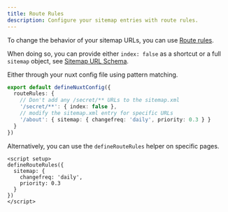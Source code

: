 ```yaml
---
title: Route Rules
description: Configure your sitemap entries with route rules.
---
```


To change the behavior of your sitemap URLs, you can use [Route rules](https://nuxt.com/docs/api/configuration/nuxt-config/#routerules).

When doing so, you can provide either `index: false` as a shortcut or a full `sitemap` object, see [Sitemap URL Schema](/sitemap/api/schema).

Either through your nuxt config file using pattern matching.

```ts [nuxt.config.ts]
export default defineNuxtConfig({
  routeRules: {
    // Don't add any /secret/** URLs to the sitemap.xml
    '/secret/**': { index: false },
    // modify the sitemap.xml entry for specific URLs
    '/about': { sitemap: { changefreq: 'daily', priority: 0.3 } }
  }
})
```

Alternatively, you can use the `defineRouteRules` helper on specific pages.

```vue [pages/index.vue]
<script setup>
defineRouteRules({
  sitemap: {
    changefreq: 'daily',
    priority: 0.3
  }
})
</script>
```

